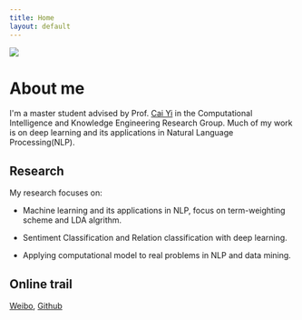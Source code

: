 ```yaml
---
title: Home
layout: default
---
```


<img class="post-image" src="{{ site.baseurl }}/psb.jpeg" />

# About me
I'm a master student advised by Prof. [Cai Yi][rlar] in the Computational Intelligence and Knowledge Engineering Research Group.
Much of my work is on deep learning and its applications in Natural Language Processing(NLP). 

[rlar]: http://www2.scut.edu.cn/s/87/t/75/34/a2/info79010.htm




## Research
My research focuses on:  

* Machine learning and its applications in NLP, focus on term-weighting scheme and LDA algrithm.

* Sentiment Classification and Relation classification with deep learning.

* Applying computational model to real problems in NLP and data mining.


## Online trail
[Weibo][weibo], [Github][github]

[weibo]: http://weibo.com/u/3165807603
[github]: https://github.com/690312856


